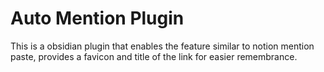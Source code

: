 # Auto Mention Plugin 

This is a obsidian plugin that enables the feature similar to notion mention paste, provides a favicon and title of the link for easier remembrance.


